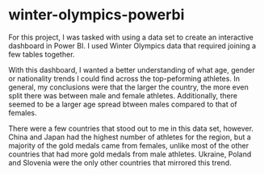 # winter-olympics-powerbi
For this project, I was tasked with using a data set to create an interactive dashboard in Power BI. I used Winter Olympics data that required joining a few tables together.

With this dashboard, I wanted a better understanding of what age, gender or nationality trends I could find across the top-peforming athletes. In general, my conclusions were that the larger the country, the more even split there was between male and female athletes. Additionally, there seemed to be a larger age spread btween males compared to that of females. 

There were a few countries that stood out to me in this data set, however. China and Japan had the highest number of athletes for the region, but a majority of the gold medals came from females, unlike most of the other countries that had more gold medals from male athletes. Ukraine, Poland and Slovenia were the only other countries that mirrored this trend. 